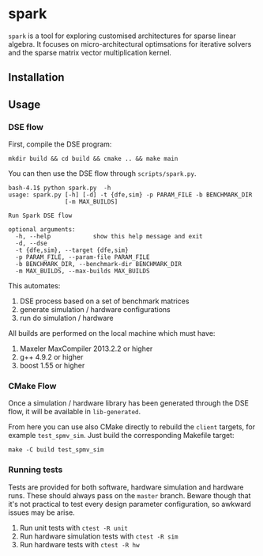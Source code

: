 # spark

`spark` is a tool for exploring customised architectures for sparse linear algebra. It focuses on micro-architectural optimsations for iterative solvers and the sparse matrix vector multiplication kernel.

## Installation

## Usage

### DSE flow

First, compile the DSE program:

````
mkdir build && cd build && cmake .. && make main
````

You can then use the DSE flow through `scripts/spark.py`.

```
bash-4.1$ python spark.py  -h
usage: spark.py [-h] [-d] -t {dfe,sim} -p PARAM_FILE -b BENCHMARK_DIR
                [-m MAX_BUILDS]

Run Spark DSE flow

optional arguments:
  -h, --help            show this help message and exit
  -d, --dse
  -t {dfe,sim}, --target {dfe,sim}
  -p PARAM_FILE, --param-file PARAM_FILE
  -b BENCHMARK_DIR, --benchmark-dir BENCHMARK_DIR
  -m MAX_BUILDS, --max-builds MAX_BUILDS
```

This automates:
1. DSE process based on a set of benchmark matrices
2. generate simulation / hardware configurations
3. run do simulation / hardware

All builds are performed on the local machine which must have:
1. Maxeler MaxCompiler 2013.2.2 or higher
2. g++ 4.9.2 or higher
3. boost 1.55 or higher

### CMake Flow

Once a simulation / hardware library has been generated through the DSE flow, it will be available in `lib-generated`.

From here you can use also CMake directly to rebuild the `client` targets, for example `test_spmv_sim`. Just build the corresponding Makefile target:

```
make -C build test_spmv_sim
```

### Running tests

Tests are provided for both software, hardware simulation and hardware runs. These should always pass on the `master` branch. Beware though that it's not practical to test every design parameter configuration, so awkward issues may be arise.

1. Run unit tests with `ctest -R unit`
2. Run hardware simulation tests with `ctest -R sim`
3. Run hardware tests with `ctest -R hw`
